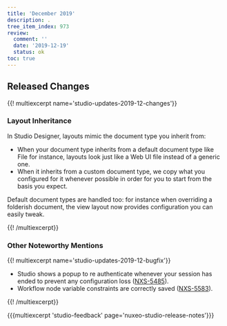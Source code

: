 ```yaml
---
title: 'December 2019'
description: .
tree_item_index: 973
review:
  comment: ''
  date: '2019-12-19'
  status: ok
toc: true
---
```


## Released Changes

{{! multiexcerpt name='studio-updates-2019-12-changes'}}

### Layout Inheritance

In Studio Designer, layouts mimic the document type you inherit from:
- When your document type inherits from a default document type like File for instance, layouts look just like a Web UI file instead of a generic one.
- When it inherits from a custom document type, we copy what you configured for it whenever possible in order for you to start from the basis you expect.

Default document types are handled too: for instance when overriding a folderish document, the view layout now provides configuration you can easily tweak.

{{! /multiexcerpt}}

### Other Noteworthy Mentions

{{! multiexcerpt name='studio-updates-2019-12-bugfix'}}
- Studio shows a popup to re authenticate whenever your session has ended to prevent any configuration loss ([NXS-5485](https://jira.nuxeo.com/browse/NXS-5485)).
- Workflow node variable constraints are correctly saved ([NXS-5583](https://jira.nuxeo.com/browse/NXS-5583)).

{{! /multiexcerpt}}

{{{multiexcerpt 'studio-feedback' page='nuxeo-studio-release-notes'}}}
